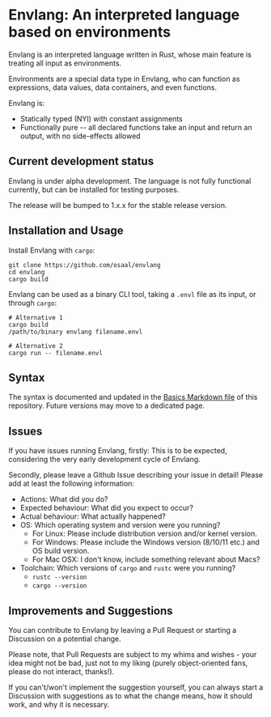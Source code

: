 # Envlang: An interpreted language based on environments

Envlang is an interpreted language written in Rust, whose main feature is treating all input as environments.

Environments are a special data type in Envlang, who can function as expressions, data values, data containers, and even functions.

Envlang is:

-  Statically typed (NYI) with constant assignments
-  Functionally pure -- all declared functions take an input and return an output, with no side-effects allowed

## Current development status

Envlang is under alpha development. The language is not fully functional currently, but can be installed for testing purposes.

The release will be bumped to 1.x.x for the stable release version.

## Installation and Usage

Install Envlang with `cargo`:

```
git clone https://github.com/osaal/envlang
cd envlang
cargo build
```

Envlang can be used as a binary CLI tool, taking a `.envl` file as its input, or through `cargo`:

```
# Alternative 1
cargo build
/path/to/binary envlang filename.envl

# Alternative 2
cargo run -- filename.envl
```

## Syntax

The syntax is documented and updated in the [Basics Markdown file](docs/Basics.md) of this repository. Future versions may move to a dedicated page.

## Issues

If you have issues running Envlang, firstly: This is to be expected, considering the very early development cycle of Envlang.

Secondly, please leave a Github Issue describing your issue in detail! Please add at least the following information:

-  Actions: What did you do?
-  Expected behaviour: What did you expect to occur?
-  Actual behaviour: What actually happened?
-  OS: Which operating system and version were you running?
    -  For Linux: Please include distribution version and/or kernel version.
    -  For Windows: Please include the Windows version (8/10/11 etc.) and OS build version.
    -  For Mac OSX: I don't know, include something relevant about Macs?
-  Toolchain: Which versions of `cargo` and `rustc` were you running?
    -  `rustc --version`
    -  `cargo --version`

## Improvements and Suggestions

You can contribute to Envlang by leaving a Pull Request or starting a Discussion on a potential change.

Please note, that Pull Requests are subject to my whims and wishes - your idea might not be bad, just not to my liking (purely object-oriented fans, please do not interact, thanks!).

If you can't/won't implement the suggestion yourself, you can always start a Discussion with suggestions as to what the change means, how it should work, and why it is necessary.